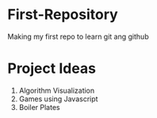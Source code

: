 # First-Repository
Making my first repo to learn git ang github

# Project Ideas
1. Algorithm Visualization
2. Games using Javascript
3. Boiler Plates
